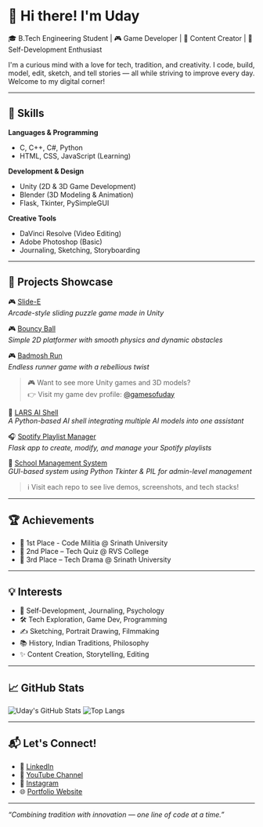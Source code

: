# 👋 Hi there! I'm Uday

🎓 B.Tech Engineering Student | 🎮 Game Developer | 🎥 Content Creator | 🧠 Self-Development Enthusiast

I'm a curious mind with a love for tech, tradition, and creativity. I code, build, model, edit, sketch, and tell stories — all while striving to improve every day. Welcome to my digital corner!

---

## 🚀 Skills

**Languages & Programming**
- C, C++, C#, Python
- HTML, CSS, JavaScript (Learning)

**Development & Design**
- Unity (2D & 3D Game Development)
- Blender (3D Modeling & Animation)
- Flask, Tkinter, PySimpleGUI

**Creative Tools**
- DaVinci Resolve (Video Editing)
- Adobe Photoshop (Basic)
- Journaling, Sketching, Storyboarding

---

## 🧩 Projects Showcase

🎮 [Slide-E](https://github.com/gamesofuday/Slide-E)  
*Arcade-style sliding puzzle game made in Unity*

🎮 [Bouncy Ball](https://github.com/gamesofuday/Bouncy-Ball)  
*Simple 2D platformer with smooth physics and dynamic obstacles*

🎮 [Badmosh Run](https://github.com/gamesofuday/Badmosh-Run)  
*Endless runner game with a rebellious twist*

> 🎮 Want to see more Unity games and 3D models?  
> 👉 Visit my game dev profile: [@gamesofuday](https://github.com/gamesofuday)

🧠 [LARS AI Shell](https://github.com/Udaythedev/LARS-AI-Shell)  
*A Python-based AI shell integrating multiple AI models into one assistant*

🎧 [Spotify Playlist Manager](https://github.com/Udaythedev/Spotify-Manager)  
*Flask app to create, modify, and manage your Spotify playlists*

🏫 [School Management System](https://github.com/Udaythedev/School-Management)  
*GUI-based system using Python Tkinter & PIL for admin-level management*

> ℹ️ Visit each repo to see live demos, screenshots, and tech stacks!

---

## 🏆 Achievements
- 🥇 1st Place - Code Militia @ Srinath University
- 🥈 2nd Place – Tech Quiz @ RVS College
- 🥉 3rd Place – Tech Drama @ Srinath University

---

## 💡 Interests

- 🧠 Self-Development, Journaling, Psychology
- 🛠️ Tech Exploration, Game Dev, Programming
- ✍️ Sketching, Portrait Drawing, Filmmaking
- 📚 History, Indian Traditions, Philosophy
- ✨ Content Creation, Storytelling, Editing

---

## 📈 GitHub Stats

![Uday's GitHub Stats](https://github-readme-stats.vercel.app/api?username=Udaythedev&show_icons=true&theme=tokyonight)
![Top Langs](https://github-readme-stats.vercel.app/api/top-langs/?username=Udaythedev&layout=compact&theme=tokyonight)

---

## 📬 Let's Connect!

- 🔗 [LinkedIn](https://linkedin.com/in/udaymahato)
- 🎥 [YouTube Channel](https://youtube.com/@gamesofuday)
- 📸 [Instagram](https://instagram.com/gamesofuday)
- 🌐 [Portfolio Website](http://www.tryanyuday.infinityfreeapp.com/index.html)

---

*“Combining tradition with innovation — one line of code at a time.”*
